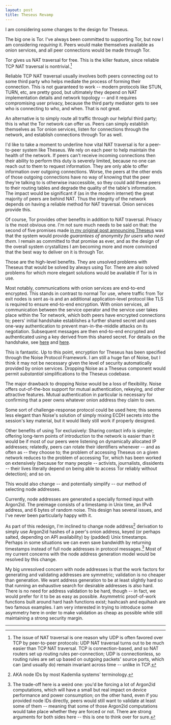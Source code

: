 ```yaml
---
layout: post
title: Theseus Revamp
---
```



I am considering some changes to the design for Theseus.

The big one is Tor. I've always been committed to supporting Tor, but now I am considering _requiring_ it. Peers would
make themselves available as onion services, and all peer connections would be made through Tor.

Tor gives us NAT traversal for free. This is the killer feature, since reliable TCP NAT traversal is nontrivial.[^1]

[^1]: The issue of NAT traversal is one reason why UDP is often favored over TCP by peer-to-peer protocols: UDP NAT traversal turns out to be much easier than TCP NAT traversal. TCP is connection-based, and so NAT routers set up routing rules per-connection; UDP is connectionless, so routing rules are set up based on outgoing packets' source ports, which can (and usually do) remain invariant across time -- unlike in TCP.

Reliable TCP NAT traversal usually involves both peers connecting out to some third party who helps mediate the process
of forming their connection. This is not guaranteed to work -- modern protocols like STUN, TURN, etc, are pretty good,
but ultimately they depend on NAT implementation details and network topology -- and it requires compromising user
privacy, because the third party mediator gets to see who is connecting to who, and when. That is not great.

An alternative is to simply route all traffic through our helpful third party; this is what the Tor
network can offer us. Peers can simply establish themselves as Tor onion services, listen for connections through the
network, and establish connections through Tor as well.

I'd like to take a moment to underline how vital NAT traversal is for a peer-to-peer system like Theseus. We rely on
each peer to help maintain the health of the network. If peers can't receive incoming connections then their ability to
perform this duty is severely limited, because no one can reach out to them to request information. They are only able
to offer information over outgoing connections. Worse, the peers at the other ends of those outgoing connections have no
way of knowing that the peer they're talking to is otherwise inaccessible, so they could add these peers to their
routing tables and degrade the quality of the table's information. The impact would be significant if (as in the modern
internet) the great majority of peers are behind NAT. Thus the integrity of the network depends on having a reliable
method for NAT traversal. Onion services provide this.

Of course, Tor provides other benefits in addition to NAT traversal. Privacy is the most obvious one. I'm not sure much
needs to be said on that: the second of five promises made [in my original post announcing Theseus](2017-02-17-theseus-robust-system-for-preserving)
was that the system would provide _guarantees of anonymity for users who need them_. I remain as committed to that
promise as ever, and as the design of the overall system crystallizes I am becoming more and more convinced that the
best way to deliver on it is through Tor.

Those are the high-level benefits. They are unsolved problems with Theseus that would be solved by always using Tor.
There are also solved problems for which more elegant solutions would be available if Tor is in use.

Most notably, communications with onion services are end-to-end encrypted. This stands in contrast to normal Tor use,
where traffic from Tor exit nodes is sent as-is and an additional application-level protocol like TLS is required to
ensure end-to-end encryption. With onion services, all communication between the service operator and the service user
takes place within the Tor network, which both peers have encrypted connections to; peers' initial handshake establishes
a further shared secret and uses one-way authentication to prevent man-in-the-middle attacks on its negotiation.
Subsequent messages are then end-to-end encrypted and authenticated using a key derived from this shared secret. For
details on the handshake, see [here](https://gitweb.torproject.org/torspec.git/tree/rend-spec-v3.txt#n1775) and
[here](https://gitweb.torproject.org/torspec.git/tree/tor-spec.txt#n1102).

This is fantastic. Up to this point, encryption for Theseus has been specified through the Noise Protocol Framework. I
am still a huge fan of Noise, but I think it may not be necessary given the level of security automatically provided by
onion services. Dropping Noise as a Theseus component would permit _substantial_ simplifications to the Theseus
codebase.

The major drawback to dropping Noise would be a loss of flexibility. Noise offers out-of-the-box support for mutual
authentication, rekeying, and other attractive features. Mutual authentication in particular is necessary for confirming
that a peer owns whatever onion address they claim to own.

Some sort of challenge-response protocol could be used here; this seems less elegant than Noise's solution of simply
mixing ECDH secrets into the session's key material, but it would likely still work if properly designed.

<!--
Some context: Previous drafts of the Theseus DHT protocol have included the idea of a _peer key_ which is used in peers'
initial Noise handshake.[^2] The motivation for these is to ensure that some non-ephemeral public key material is
involved in peers' key negotiation in order to complicate man-in-the-middle attacks. The peer key is mixed into the
underlying key material as part of a series of ECDH exchanges. The specification currently calls for these keys to use
Curve25519.

[^2]: [I wrote about these back in 2017](2017-06-11-transient-public-keys-for-resisting), though I called them _node keys_ at the time.

Tor onion services (as of version 3) are addressed using Ed25519 public keys. A public key is generated and combined
with some metadata, then base32 encoded to produce an onion address. Thus, the onion address can be base64 decoded to
recover the Ed25519 public key. This key can be converted to a Curve25519 public key with minimal effort.[^3]

[^3]: There's a good, short discussion of this topic [here](https://crypto.stackexchange.com/a/68129).

If the conversion is successful,[^4] I see no reason why not to also use the resulting Curve25519 key as our peer
key.[^5]

[^4]: My understanding is that the conversion is possible as long as $$x \ne 0$$ and $$y \ne 1$$ (which are conditions any sane crypto library should be enforcing anyway, but we should still validate these constraints ourselves). TODO: read up on this more.

[^5]: TODO explain why this is reasonable to be suspicious of, and why I don't think it's a problem because it doesn't involve anything the attacker couldn't simulate offline and therefore it should leak no extra information beyond what is available to offline cryptanalysis (i.e. hopefully little to nothing).

Deriving the peer key from the peer's contact info frees us from having to transmit these values separately. This
simplifies both the protocol spec and its implementation considerably.
-->

Other benefits of using Tor exclusively: Sharing contact info is simpler; offering long-term points of introduction to
the network is easier than it would be if most of our peers were listening on dynamically allocated IP addresses;
relatedly, peers can rotate their identifiers whenever -- and as often as -- they choose to; the problem of accessing
Theseus on a given network reduces to the problem of accessing Tor, which has been worked on extensively (because for
many people -- activists, journalists, dissidents -- their lives literally depend on being able to access Tor reliably
without detection); and so on.

This would also change -- and potentially simplify -- our method of selecting node addresses.

Currently, node addresses are generated a specially formed input with Argon2id. The preimage consists of a timestamp in
Unix time, an IPv4 address, and 6 bytes of random noise. This design has several issues, and I've never been
particularly happy with it.

As part of this redesign, I'm inclined to change node address[^6] derivation to simply use Argon2id hashes of a peer's onion
address, keyed (or perhaps salted, depending on API availability) by (padded) Unix timestamps. Perhaps in some
situations we can even save bandwidth by returning timestamps instead of full node addresses in protocol messages.[^7]
Most of my current concerns with the node address generation model would be resolved by this change.

[^6]: AKA node IDs by most Kademlia systems' terminology.

[^7]: The trade-off here is a weird one: you'd be forcing a lot of Argon2id computations, which will have a small but real impact on device performance and power consumption; on the other hand, even if you provided node IDs directly, peers would still want to validate at least some of them -- meaning that some of those Argon2id computations would take place whether they are forced or not. There are strong arguments for both sides here -- this is one to think over for sure.

My big unresolved concern with node addresses is that the work factors for generating and validating addresses are
symmetric; validation is no cheaper than generation. We want address generation to be at least slightly hard so that
running an exhaustive search for desirable addresses is also hard. There is no need for address validation to be hard,
though -- in fact, we would prefer for it to be as easy as possible. Asymmetric proof-of-work functions built around
hard hash functions exist; hashcash and equihash are two famous examples. I am very interested in trying to introduce
some asymmetry here in order to make validation as cheap as possible while still maintaining a strong security margin.





<hr>

